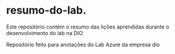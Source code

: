 # resumo-do-lab.
Este repositório contém o resumo das lições aprendidas durante o desenvolvimento do lab na DIO

Repositório feito para anotações do Lab Azure da empresa dio
